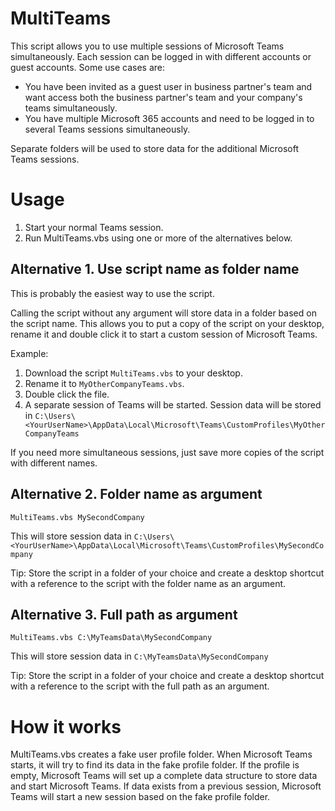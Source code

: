 # MultiTeams
This script allows you to use multiple sessions of Microsoft Teams simultaneously. Each session can be logged in with different accounts or guest accounts. Some use cases are:
* You have been invited as a guest user in business partner's team and want access both the business partner's team and your company's teams simultaneously.
* You have multiple Microsoft 365 accounts and need to be logged in to several Teams sessions simultaneously.

Separate folders will be used to store data for the additional Microsoft Teams sessions.

# Usage
1. Start your normal Teams session.
2. Run MultiTeams.vbs using one or more of the alternatives below.

## Alternative 1. Use script name as folder name

This is probably the easiest way to use the script.

Calling the script without any argument will store data in a folder based on the script name. This allows you to put a copy of the script on your desktop, rename it and double click it to start a custom session of Microsoft Teams.

Example:
1. Download the script `MultiTeams.vbs` to your desktop.
2. Rename it to `MyOtherCompanyTeams.vbs`.
3. Double click the file.
4. A separate session of Teams will be started. Session data will be stored in `C:\Users\<YourUserName>\AppData\Local\Microsoft\Teams\CustomProfiles\MyOtherCompanyTeams`

If you need more simultaneous sessions, just save more copies of the script with different names.

## Alternative 2. Folder name as argument

```
MultiTeams.vbs MySecondCompany
```
This will store session data in `C:\Users\<YourUserName>\AppData\Local\Microsoft\Teams\CustomProfiles\MySecondCompany`

Tip: Store the script in a folder of your choice and create a desktop shortcut with a reference to the script with the folder name as an argument.

## Alternative 3. Full path as argument
```
MultiTeams.vbs C:\MyTeamsData\MySecondCompany
```
This will store session data in `C:\MyTeamsData\MySecondCompany`

Tip: Store the script in a folder of your choice and create a desktop shortcut with a reference to the script with the full path as an argument.

# How it works
MultiTeams.vbs creates a fake user profile folder. When Microsoft Teams starts, it will try to find its data in the fake profile folder. If the profile is empty, Microsoft Teams will set up a complete data structure to store data and start Microsoft Teams. If data exists from a previous session, Microsoft Teams will start a new session based on the fake profile folder.
